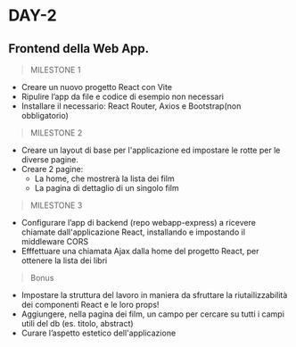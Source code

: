 # DAY-2

## Frontend della Web App.

> MILESTONE 1

- Creare un nuovo progetto React con Vite
- Ripulire l’app da file e codice di esempio non necessari
- Installare il necessario: React Router, Axios e Bootstrap(non obbligatorio)

> MILESTONE 2

- Creare un layout di base per l'applicazione ed impostare le rotte per le diverse pagine.
- Creare 2 pagine:
    - La home, che mostrerà la lista dei film
    - La pagina di dettaglio di un singolo film

> MILESTONE 3

- Configurare l’app di backend (repo webapp-express) a ricevere chiamate dall'applicazione React, installando e impostando il middleware CORS
- Efffettuare una chiamata Ajax dalla home del progetto React, per ottenere la lista dei libri

> Bonus

- Impostare la struttura del lavoro in maniera da sfruttare la riutailizzabilità dei componenti React e le loro props!
- Aggiungere, nella pagina dei film, un campo per cercare su tutti i campi utili del db (es. titolo, abstract)
- Curare l’aspetto estetico dell'applicazione